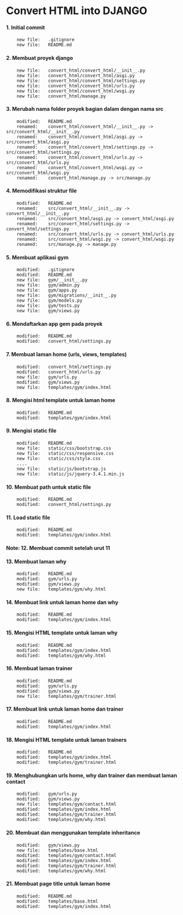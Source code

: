 # Convert HTML into DJANGO 


#### 1. Initial commit

        new file:   .gitignore
        new file:   README.md


#### 2. Membuat proyek django

        new file:   convert_html/convert_html/__init__.py
        new file:   convert_html/convert_html/asgi.py
        new file:   convert_html/convert_html/settings.py
        new file:   convert_html/convert_html/urls.py
        new file:   convert_html/convert_html/wsgi.py
        new file:   convert_html/manage.py


#### 3. Merubah nama folder proyek bagian dalam dengan nama src

        modified:   README.md
        renamed:    convert_html/convert_html/__init__.py -> src/convert_html/__init__.py
        renamed:    convert_html/convert_html/asgi.py -> src/convert_html/asgi.py
        renamed:    convert_html/convert_html/settings.py -> src/convert_html/settings.py
        renamed:    convert_html/convert_html/urls.py -> src/convert_html/urls.py
        renamed:    convert_html/convert_html/wsgi.py -> src/convert_html/wsgi.py
        renamed:    convert_html/manage.py -> src/manage.py


#### 4. Memodifikasi struktur file

        modified:   README.md
        renamed:    src/convert_html/__init__.py -> convert_html/__init__.py
        renamed:    src/convert_html/asgi.py -> convert_html/asgi.py
        renamed:    src/convert_html/settings.py -> convert_html/settings.py
        renamed:    src/convert_html/urls.py -> convert_html/urls.py
        renamed:    src/convert_html/wsgi.py -> convert_html/wsgi.py
        renamed:    src/manage.py -> manage.py


#### 5. Membuat aplikasi gym

        modified:   .gitignore
        modified:   README.md
        new file:   gym/__init__.py
        new file:   gym/admin.py
        new file:   gym/apps.py
        new file:   gym/migrations/__init__.py
        new file:   gym/models.py
        new file:   gym/tests.py
        new file:   gym/views.py


#### 6. Mendaftarkan app  gem  pada proyek

        modified:   README.md
        modified:   convert_html/settings.py


#### 7. Membuat laman home (urls, views, templates)

        modified:   convert_html/settings.py
        modified:   convert_html/urls.py
        new file:   gym/urls.py
        modified:   gym/views.py
        new file:   templates/gym/index.html


#### 8. Mengisi html template untuk laman home

        modified:   README.md
        modified:   templates/gym/index.html


#### 9. Mengisi static file

        modified:   README.md
        new file:   static/css/bootstrap.css
        new file:   static/css/responsive.css
        new file:   static/css/style.css
        ....
        new file:   static/js/bootstrap.js
        new file:   static/js/jquery-3.4.1.min.js


#### 10. Membuat path untuk static file

        modified:   README.md  
        modified:   convert_html/settings.py


#### 11. Load static file

        modified:   README.md
        modified:   templates/gym/index.html

####  Note: 12. Membuat commit setelah urut 11


#### 13. Membuat laman why

        modified:   README.md
        modified:   gym/urls.py
        modified:   gym/views.py
        new file:   templates/gym/why.html


#### 14. Membuat link untuk laman home dan why

        modified:   README.md
        modified:   templates/gym/index.html


#### 15. Mengisi HTML template untuk laman why

        modified:   README.md
        modified:   templates/gym/index.html
        modified:   templates/gym/why.html


#### 16. Membuat laman trainer

        modified:   README.md
        modified:   gym/urls.py
        modified:   gym/views.py
        new file:   templates/gym/trainer.html


#### 17. Membuat link untuk laman home dan trainer

        modified:   README.md        
        modified:   templates/gym/index.html


#### 18. Mengisi HTML template untuk laman trainers

        modified:   README.md
        modified:   templates/gym/index.html
        modified:   templates/gym/trainer.html


#### 19. Menghubungkan urls home, why dan trainer dan membuat laman contact

        modified:   gym/urls.py
        modified:   gym/views.py
        new file:   templates/gym/contact.html
        modified:   templates/gym/index.html
        modified:   templates/gym/trainer.html
        modified:   templates/gym/why.html


#### 20. Membuat dan menggunakan template inheritance

        modified:   gym/views.py
        new file:   templates/base.html
        modified:   templates/gym/contact.html
        modified:   templates/gym/index.html
        modified:   templates/gym/trainer.html
        modified:   templates/gym/why.html


#### 21. Membuat page title untuk laman home

        modified:   README.md
        modified:   templates/base.html
        modified:   templates/gym/index.html